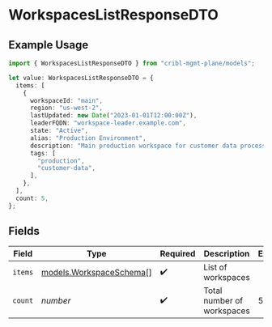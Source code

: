 # WorkspacesListResponseDTO

## Example Usage

```typescript
import { WorkspacesListResponseDTO } from "cribl-mgmt-plane/models";

let value: WorkspacesListResponseDTO = {
  items: [
    {
      workspaceId: "main",
      region: "us-west-2",
      lastUpdated: new Date("2023-01-01T12:00:00Z"),
      leaderFQDN: "workspace-leader.example.com",
      state: "Active",
      alias: "Production Environment",
      description: "Main production workspace for customer data processing",
      tags: [
        "production",
        "customer-data",
      ],
    },
  ],
  count: 5,
};
```

## Fields

| Field                                                    | Type                                                     | Required                                                 | Description                                              | Example                                                  |
| -------------------------------------------------------- | -------------------------------------------------------- | -------------------------------------------------------- | -------------------------------------------------------- | -------------------------------------------------------- |
| `items`                                                  | [models.WorkspaceSchema](../models/workspaceschema.md)[] | :heavy_check_mark:                                       | List of workspaces                                       |                                                          |
| `count`                                                  | *number*                                                 | :heavy_check_mark:                                       | Total number of workspaces                               | 5                                                        |
